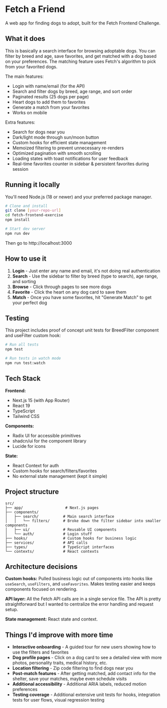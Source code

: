 # Fetch a Friend

A web app for finding dogs to adopt, built for the Fetch Frontend Challenge.

## What it does

This is basically a search interface for browsing adoptable dogs. You can filter by breed and age, save favorites, and get matched with a dog based on your preferences. The matching feature uses Fetch's algorithm to pick from your favorited dogs.

The main features:
- Login with name/email (for the API)
- Search and filter dogs by breed, age range, and sort order
- Paginated results (25 dogs per page)
- Heart dogs to add them to favorites
- Generate a match from your favorites
- Works on mobile

Extra features:
- Search for dogs near you
- Dark/light mode through sun/moon button
- Custom hooks for efficient state management
- Memoized filtering to prevent unnecessary re-renders
- Optimized pagination with smooth scrolling
- Loading states with toast notifications for user feedback
- Real-time favorites counter in sidebar & persistent favorites during session


## Running it locally

You'll need Node.js (18 or newer) and your preferred package manager.

```bash
# Clone and install
git clone [your-repo-url]
cd fetch-frontend-exercise
npm install

# Start dev server
npm run dev
```

Then go to http://localhost:3000

## How to use it

1. **Login** - Just enter any name and email, it's not doing real authentication
2. **Search** - Use the sidebar to filter by breed (type to search), age range, and sorting
3. **Browse** - Click through pages to see more dogs
4. **Favorite** - Click the heart on any dog card to save them
5. **Match** - Once you have some favorites, hit "Generate Match" to get your perfect dog

## Testing

This project includes proof of concept unit tests for BreedFilter component and useFilter custom hook:

```bash
# Run all tests
npm test

# Run tests in watch mode
npm run test:watch
```

## Tech Stack
**Frontend:**
- Next.js 15 (with App Router)
- React 19
- TypeScript
- Tailwind CSS

**Components:**
- Radix UI for accessible primitives
- shadcn/ui for the component library
- Lucide for icons

**State:**
- React Context for auth
- Custom hooks for search/filters/favorites
- No external state management (kept it simple)

## Project structure

```
src/
├── app/                   # Next.js pages
├── components/
│   ├── search/           # Main search interface
│   │   └── filters/      # Broke down the filter sidebar into smaller components
│   ├── ui/               # Reusable UI components
│   └── auth/             # Login stuff
├── hooks/                # Custom hooks for business logic
├── services/             # API calls
├── types/                # TypeScript interfaces
└── contexts/             # React contexts
```

## Architecture decisions

**Custom hooks:** Pulled business logic out of components into hooks like `useSearch`, `useFilters`, and `useFavorites`. Makes testing easier and keeps components focused on rendering.

**API layer:** All the Fetch API calls are in a single service file. The API is pretty straightforward but I wanted to centralize the error handling and request setup.

**State management:** React state and context.

## Things I'd improve with more time

- **Interactive onboarding** - A guided tour for new users showing how to use the filters and favorites
- **Dog profile pages** - Click on a dog card to see a detailed view with more photos, personality traits, medical history, etc.
- **Location filtering** - Zip code filtering to find dogs near you
- **Post-match features** - After getting matched, add contact info for the shelter, save your matches, maybe even schedule visits
- **Additional accessibility** - Additional ARIA labels, reduced motion preferences
- **Testing coverage** - Additional extensive unit tests for hooks, integration tests for user flows, visual regression testing


